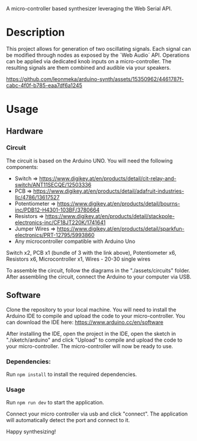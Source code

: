 A micro-controller based synthesizer leveraging the Web Serial API.

# Description

This project allows for generation of two oscillating signals. Each signal can be modified through nodes as exposed by the ´Web Audio´ API. Operations can be applied via dedicated knob inputs on a micro-controller. The resulting signals are them combined and audible via your speakers.

https://github.com/leonmeka/arduino-synth/assets/15350962/4461787f-cabc-4f0f-b785-eaa7df6a1245

# Usage

## Hardware

### Circuit

The circuit is based on the Arduino UNO. You will need the following components:

- Switch => https://www.digikey.at/en/products/detail/cit-relay-and-switch/ANT11SECQE/12503336
- PCB => https://www.digikey.at/en/products/detail/adafruit-industries-llc/4786/13617527
- Potentiometer => https://www.digikey.at/en/products/detail/bourns-inc/PDB12-H4301-103BF/3780664
- Resistors => https://www.digikey.at/en/products/detail/stackpole-electronics-inc/CF18JT220K/1741641
- Jumper Wires => https://www.digikey.at/en/products/detail/sparkfun-electronics/PRT-12795/5993860
- Any microcontroller compatible with Arduino Uno

Switch x2, PCB x1 (bundle of 3 with the link above), Potentiometer x6, Resistors x6, Microcontroller x1,
Wires - 20-30 single wires

To assemble the circuit, follow the diagrams in the "./assets/circuits" folder. After assembling the circuit, connect the Arduino to your computer via USB.

## Software

Clone the repository to your local machine. You will need to install the Arduino IDE to compile and upload the code to your micro-controller. You can download the IDE here: https://www.arduino.cc/en/software

After installing the IDE, open the project in the IDE, open the sketch in "./sketch/arduino" and click "Upload" to compile and upload the code to your micro-controller. The micro-controller will now be ready to use.

### Dependencies:

Run `npm install` to install the required dependencies.

### Usage

Run `npm run dev` to start the application.

Connect your micro controller via usb and click "connect". The application will automatically detect the port and connect to it.

Happy synthesizing!
